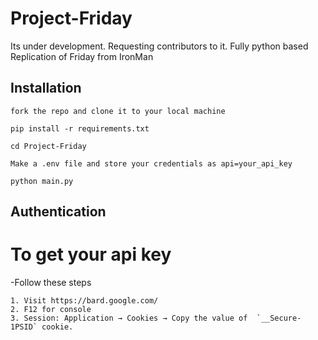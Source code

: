 # Project-Friday
Its under development. Requesting contributors to it. Fully python based Replication of Friday from IronMan 

## Installation
```fork the repo and clone it to your local machine```

```pip install -r requirements.txt```

```cd Project-Friday```

```Make a .env file and store your credentials as api=your_api_key```

```python main.py```

## Authentication
# To get your api key
-Follow these steps
```
1. Visit https://bard.google.com/
2. F12 for console
3. Session: Application → Cookies → Copy the value of  `__Secure-1PSID` cookie.
```